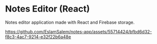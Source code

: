 # Notes Editor (React)
Notes editor application made with React and Firebase storage.

https://github.com/EslamSalem/notes-app/assets/55714424/bfbd6d32-f8c3-4ac7-9214-e32f22b6a48e


